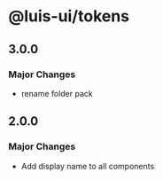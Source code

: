 # @luis-ui/tokens

## 3.0.0

### Major Changes

- rename folder pack

## 2.0.0

### Major Changes

- Add display name to all components
